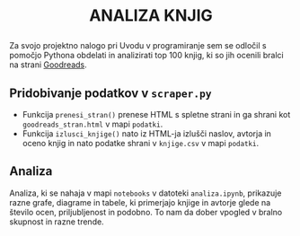 # <p align="center">ANALIZA KNJIG</p>
Za svojo projektno nalogo pri Uvodu v programiranje sem se odločil s pomočjo Pythona obdelati in analizirati top 100 knjig, ki so jih ocenili bralci na strani [Goodreads](https://www.goodreads.com/list/show/1.Best_Books_Ever).
## Pridobivanje podatkov v `scraper.py`
- Funkcija `prenesi_stran()` prenese HTML s spletne strani in ga shrani kot `goodreads_stran.html` v mapi `podatki`.
- Funkcija `izlusci_knjige()` nato iz HTML-ja izlušči naslov, avtorja in oceno knjig in nato podatke shrani v `knjige.csv` v mapi `podatki`.
## Analiza
Analiza, ki se nahaja v mapi `notebooks` v datoteki `analiza.ipynb`, prikazuje razne grafe, diagrame in tabele, ki primerjajo knjige in avtorje glede na število ocen, priljubljenost in podobno. To nam da dober vpogled v bralno skupnost in razne trende.